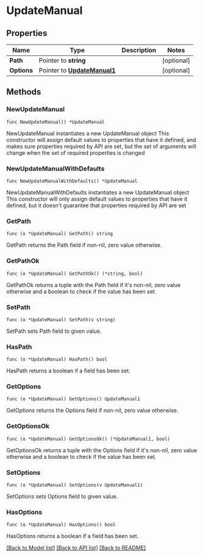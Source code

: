 # UpdateManual

## Properties

Name | Type | Description | Notes
------------ | ------------- | ------------- | -------------
**Path** | Pointer to **string** |  | [optional] 
**Options** | Pointer to [**UpdateManual1**](UpdateManual1.md) |  | [optional] 

## Methods

### NewUpdateManual

`func NewUpdateManual() *UpdateManual`

NewUpdateManual instantiates a new UpdateManual object
This constructor will assign default values to properties that have it defined,
and makes sure properties required by API are set, but the set of arguments
will change when the set of required properties is changed

### NewUpdateManualWithDefaults

`func NewUpdateManualWithDefaults() *UpdateManual`

NewUpdateManualWithDefaults instantiates a new UpdateManual object
This constructor will only assign default values to properties that have it defined,
but it doesn't guarantee that properties required by API are set

### GetPath

`func (o *UpdateManual) GetPath() string`

GetPath returns the Path field if non-nil, zero value otherwise.

### GetPathOk

`func (o *UpdateManual) GetPathOk() (*string, bool)`

GetPathOk returns a tuple with the Path field if it's non-nil, zero value otherwise
and a boolean to check if the value has been set.

### SetPath

`func (o *UpdateManual) SetPath(v string)`

SetPath sets Path field to given value.

### HasPath

`func (o *UpdateManual) HasPath() bool`

HasPath returns a boolean if a field has been set.

### GetOptions

`func (o *UpdateManual) GetOptions() UpdateManual1`

GetOptions returns the Options field if non-nil, zero value otherwise.

### GetOptionsOk

`func (o *UpdateManual) GetOptionsOk() (*UpdateManual1, bool)`

GetOptionsOk returns a tuple with the Options field if it's non-nil, zero value otherwise
and a boolean to check if the value has been set.

### SetOptions

`func (o *UpdateManual) SetOptions(v UpdateManual1)`

SetOptions sets Options field to given value.

### HasOptions

`func (o *UpdateManual) HasOptions() bool`

HasOptions returns a boolean if a field has been set.


[[Back to Model list]](../README.md#documentation-for-models) [[Back to API list]](../README.md#documentation-for-api-endpoints) [[Back to README]](../README.md)


